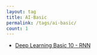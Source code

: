 ```yaml
---
layout: tag
title: AI-Basic
permalink: /tags/ai-basic/
count: 1
---
```


- [Deep Learning Basic 10 - RNN](https://bbarry-lee.github.io/ai-tech/Deep-Learning-Basic-10.html)
